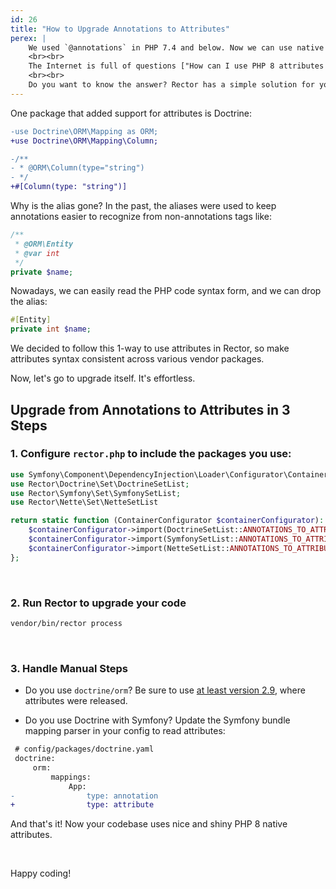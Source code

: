 ```yaml
---
id: 26
title: "How to Upgrade Annotations to Attributes"
perex: |
    We used `@annotations` in PHP 7.4 and below. Now we can use native `#[attributes]` in PHP 8. They have better support in PHPStan and Rector, thanks to their native language nature.
    <br><br>
    The Internet is full of questions ["How can I use PHP 8 attributes instead of annotations in Doctrine?"](https://stackoverflow.com/questions/66769981/how-can-i-use-php8-attributes-instead-of-annotations-in-doctrine) or ["Converting Annotations to Attributes"](https://www.reddit.com/r/symfony/comments/lbvmdx/converting_annotations_into_attributes/).
    <br><br>
    Do you want to know the answer? Rector has a simple solution for you.
---
```


One package that added support for attributes is Doctrine:

```diff
-use Doctrine\ORM\Mapping as ORM;
+use Doctrine\ORM\Mapping\Column;

-/**
- * @ORM\Column(type="string")
- */
+#[Column(type: "string")]
```

Why is the alias gone? In the past, the aliases were used to keep annotations easier to recognize from non-annotations tags like:

```php
/**
 * @ORM\Entity
 * @var int
 */
private $name;
```

Nowadays, we can easily read the PHP code syntax form, and we can drop the alias:

```php
#[Entity]
private int $name;
```

We decided to follow this 1-way to use attributes in Rector, so make attributes syntax consistent across various vendor packages.

Now, let's go to upgrade itself. It's effortless.

## Upgrade from Annotations to Attributes in 3 Steps

### 1. Configure `rector.php` to include the packages you use:

```php
use Symfony\Component\DependencyInjection\Loader\Configurator\ContainerConfigurator;
use Rector\Doctrine\Set\DoctrineSetList;
use Rector\Symfony\Set\SymfonySetList;
use Rector\Nette\Set\NetteSetList

return static function (ContainerConfigurator $containerConfigurator): void {
    $containerConfigurator->import(DoctrineSetList::ANNOTATIONS_TO_ATTRIBUTES);
    $containerConfigurator->import(SymfonySetList::ANNOTATIONS_TO_ATTRIBUTES);
    $containerConfigurator->import(NetteSetList::ANNOTATIONS_TO_ATTRIBUTES);
};
```

<br>

### 2. Run Rector to upgrade your code

```bash
vendor/bin/rector process
```

<br>

### 3. Handle Manual Steps

* Do you use `doctrine/orm`? Be sure to use [at least version 2.9](https://github.com/doctrine/orm/releases/tag/2.9.0), where attributes were released.

* Do you use Doctrine with Symfony? Update the Symfony bundle mapping parser in your config to read attributes:

```diff
 # config/packages/doctrine.yaml
 doctrine:
     orm:
         mappings:
             App:
-                type: annotation
+                type: attribute
```

And that's it! Now your codebase uses nice and shiny PHP 8 native attributes.

<br>

Happy coding!
